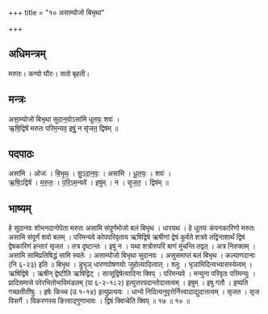 +++
title = "१० असाम्योजो बिभृथा"

+++
## अधिमन्त्रम्
मरुतः। कण्वो घौरः। सतो बृहती।

## मन्त्रः
असा॒म्योजो॑ बिभृथा सुदान॒वोऽसा॑मि धूतयः॒ शवः॑ ।  
ऋ॒षि॒द्विषे॑ मरुतः परिम॒न्यव॒ इषुं॒ न सृ॑जत॒ द्विष॑म् ॥

## पदपाठः
असा॑मि । ओजः॑ । बि॒भृ॒थ॒ । सु॒ऽदा॒न॒वः॒ । असा॑मि । धू॒त॒यः॒ । शवः॑ ।  
ऋ॒षि॒ऽद्विषे॑ । म॒रु॒तः॒ । प॒रि॒ऽम॒न्यवे॑ । इषु॑म् । न । सृ॒ज॒त॒ । द्विष॑म् ॥

## भाष्यम्
हे सुदानवः शोभनदानोपेता मरुतः असामि संपूर्णमोजो बलं बिभृथ । धारयथ । हे धूतयः कंपनकारिणो मरुतः असामि संपूर्णं शवो बलम् । परिमन्यवे कोपपरिवृताय ऋषिद्विषे ऋषीणां द्वेषं कुर्वते शत्रवे तद्विनाशार्थं द्विषं द्वेषकारिणं हन्तारं सृजत । तत्र दृष्टान्तः । इषुं न । यथा शत्रोरुपरि बाणं मुंचन्ति तद्वत् । अत्र निरुक्तम् । असामि सामिप्रतिषिद्धं सामि स्यतेः । असाम्योजो बिभृथा सुदानवः । असुसमाप्तं बलं बिभृथ । कल्याणदानाः (नि ६-२३) इति ॥ बिभृथ । डुभृञ् धारणपोषणयोः जुहोत्यादित्वात् । श्लुः । भृञामिदित्यभ्यासस्येत्वम् । ऋषिद्विषे । ऋषीन् द्वेष्टीति ऋषिद्विट् । सत्सूद्विषेत्यादिना क्विप् । परिमन्यवे । मन्युना परिवृतः परिमन्युः । प्रादिसमासे परेरभितोभाविमंडलम् (पा ६-२-१८२) इत्युत्तरपदान्तोदात्तत्वम् । इषुम् । इषु गतौ । इष्यति गच्छतीतीषुः । इषेः किच्च (उ १-१४) इत्युप्रत्ययः । धान्ये निदित्यनुवृत्तेर्नित्त्वादाद्युदात्तत्वम् । सृजत । सृज विसर्गे । विकरणस्य ङित्त्वाद्गुणाभावः । द्विषं क्विप्चेति क्विप् ॥ १७ ॥ १० ॥